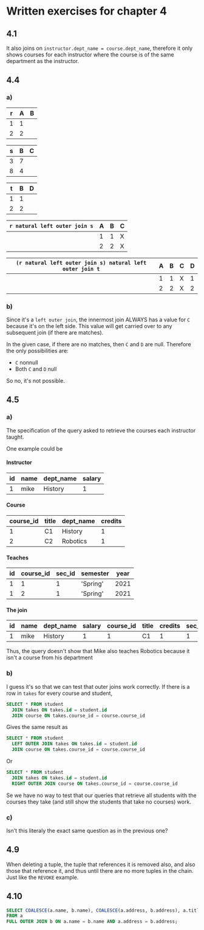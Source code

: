 # Written exercises for chapter 4

## 4.1
It also joins on `instructor.dept_name = course.dept_name`, therefore it only shows courses for each instructor where the course is of the same department as the instructor.

## 4.4
### a)
r|A|B
-|-|-
 |1|1
 |2|2

s|B|C
-|-|-
 |3|7
 |8|4

t|B|D
-|-|-
 |1|1
 |2|2

 `r natural left outer join s`|A|B|C
 -----------------------------|-|-|-
                              |1|1|X
                              |2|2|X

 `(r natural left outer join s) natural left outer join t`|A|B|C|D
 ---------------------------------------------------------|-|-|-|-
                                                          |1|1|X|1
                                                          |2|2|X|2

### b)
Since it's a `left outer join`, the innermost join ALWAYS has a value for `C` because it's on the left side. This value will get carried over to any subsequent join (if there are matches).  

In the given case, if there are no matches, then `C` and `D` are null. Therefore the only possibilities are:

* `C` nonnull
* Both `C` and `D` null

So no, it's not possible.

## 4.5
### a)
The specification of the query asked to retrieve the courses each instructor taught.

One example could be

#### Instructor
id|name|dept_name|salary
--|----|---------|------
1 |mike|History  |1

#### Course
course_id|title|dept_name|credits
---------|-----|---------|-------
1        |C1   |History  |1
2        |C2   |Robotics |1

#### Teaches
id|course_id|sec_id|semester|year
--|---------|------|--------|----
1 |1        |1     |'Spring'|2021
1 |2        |1     |'Spring'|2021

#### The join
id|name|dept_name|salary|course_id|title|credits|sec_id|semester|year
--|----|---------|------|---------|-----|-------|------|--------|----
1 |mike|History  |1     |1        |C1   |1      |1     |'Spring'|2021

Thus, the query doesn't show that Mike also teaches Robotics because it isn't a course from his department

### b)
I guess it's so that we can test that outer joins work correctly. If there is a row in `takes` for every course and student,

```sql
SELECT * FROM student
  JOIN takes ON takes.id = student.id
  JOIN course ON takes.course_id = course.course_id
```

Gives the same result as 

```sql
SELECT * FROM student
  LEFT OUTER JOIN takes ON takes.id = student.id
  JOIN course ON takes.course_id = course.course_id
```

Or

```sql
SELECT * FROM student
  JOIN takes ON takes.id = student.id
  RIGHT OUTER JOIN course ON takes.course_id = course.course_id
```

Se we have no way to test that our queries that retrieve all students with the courses they take (and still show the students that take no courses) work.

### c)
Isn't this literaly the exact same question as in the previous one?

## 4.9
When deleting a tuple, the tuple that references it is removed also, and also those that reference it, and thus until there are no more tuples in the chain. Just like the `REVOKE` example.

## 4.10
```sql
SELECT COALESCE(a.name, b.name), COALESCE(a.address, b.address), a.title, b.salary
FROM a
FULL OUTER JOIN b ON a.name = b.name AND a.address = b.address;
```
